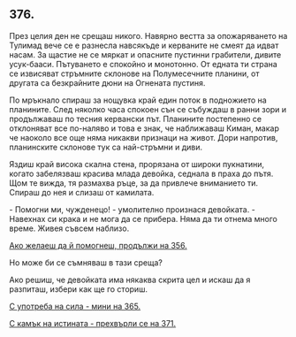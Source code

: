 ## 376.

През целия ден не срещаш никого. Навярно вестта за
опожаряването на Тулимад вече се е разнесла навсякъде и керваните
не смеят да идват насам. За щастие не се мяркат и опасните пустинни
грабители, дивите усук-бааси. Пътуването е спокойно и монотонно. От
едната ти страна се извисяват стръмните склонове на Полумесечните
планини, от другата са безкрайните дюни на Огнената пустиня.

По мръкнало спираш за нощувка край един поток в подножието на
планините. След няколко часа спокоен сън се събуждаш в ранни зори
и продължаваш по тесния кервански път. Планините постепенно се
отклоняват все по-наляво и това е знак, че наближаваш Киман, макар
че наоколо все още няма никакви признаци на живот. Дори напротив,
планинските склонове тук са най-стръмни и диви.

Яздиш край висока скална стена, прорязана от широки пукнатини,
когато забелязваш красива млада девойка, седнала в праха до пътя.
Щом те вижда, тя размахва ръце, за да привлече вниманието ти.
Спираш до нея и слизаш от камилата.

\- Помогни ми, чужденецо! - умолително произнася девойката. -
Навехнах си крака и не мога да се прибера. Няма да ти отнема много
време. Живея съвсем наблизо.

[Ако желаеш да й помогнеш, продължи на 356.](./356)

Но може би се съмняваш в тази среща?

Ако решиш, че девойката има някаква скрита цел и искаш да я
разпиташ, избери как ще го сториш.

[С употреба на сила - мини на 365.](./365)

[С камък на истината - прехвърли се на 371.](./371)
